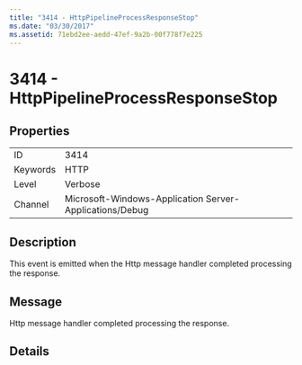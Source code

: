 ```yaml
---
title: "3414 - HttpPipelineProcessResponseStop"
ms.date: "03/30/2017"
ms.assetid: 71ebd2ee-aedd-47ef-9a2b-00f778f7e225
---
```

# 3414 - HttpPipelineProcessResponseStop
## Properties  


|||  
|-|-|  
|ID|3414|  
|Keywords|HTTP|  
|Level|Verbose|  
|Channel|Microsoft-Windows-Application Server-Applications/Debug|  

## Description  
 This event is emitted when the Http message handler completed processing the response.  

## Message  
 Http message handler completed processing the response.  

## Details
